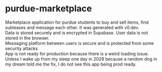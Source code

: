 # purdue-marketplace
Marketplace application for purdue students to buy and sell items, find subleases and message each other. It was generated with v0.dev. <br/>
Data is stored securely and is encrypted in Supabase. User data is not stored in the browser. <br/>
Messaging platform between users is secure and is protected from some security attacks.<br/>
App is not ready for production because there is a weird loading issue. Unless I wake up from my sleep one day in 2028 because a random dog in my dream told me the fix, I do not see this app being prod ready.<br/>
